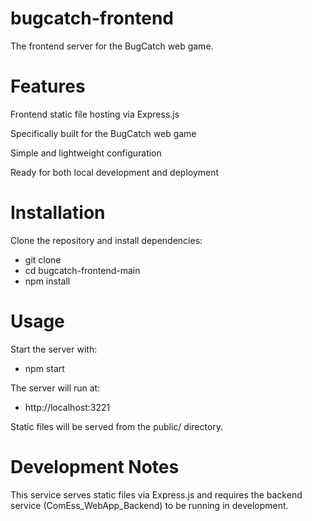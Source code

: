 # bugcatch-frontend

The frontend server for the BugCatch web game.

# Features

Frontend static file hosting via Express.js

Specifically built for the BugCatch web game

Simple and lightweight configuration

Ready for both local development and deployment

# Installation

Clone the repository and install dependencies:

- git clone <repo-url>
- cd bugcatch-frontend-main
- npm install

# Usage

Start the server with:

- npm start


The server will run at:

- http://localhost:3221


Static files will be served from the public/ directory.

# Development Notes

This service serves static files via Express.js and requires the backend service (ComEss_WebApp_Backend) to be running in development.
